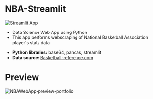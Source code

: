# NBA-Streamlit
[![Streamlit App](https://static.streamlit.io/badges/streamlit_badge_black_white.svg)](https://nbastatistic.streamlit.app/)
- Data Science Web App using Python
- This app performs webscraping of National Basketball Association player's stats data
* **Python libraries:** base64, pandas, streamlit
* **Data source:** [Basketball-reference.com](https://www.basketball-reference.com/)

# Preview
![NBAWebApp-preview-portfolio](https://user-images.githubusercontent.com/62731591/208800398-5f010b82-68c2-41e2-bd57-90ae0bcbca72.png)

